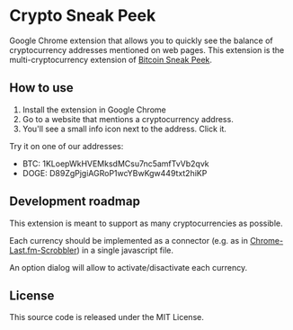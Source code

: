Crypto Sneak Peek
=================

Google Chrome extension that allows you to quickly see the balance of cryptocurrency addresses mentioned on web pages. This extension is the multi-cryptocurrency extension of [Bitcoin Sneak Peek](https://github.com/steven2358/CryptoSneakPeek).

How to use
----------

1. Install the extension in Google Chrome
2. Go to a website that mentions a cryptocurrency address.
3. You'll see a small info icon next to the address. Click it.

Try it on one of our addresses:
- BTC: 1KLoepWkHVEMksdMCsu7nc5amfTvVb2qvk
- DOGE: D89ZgPjgiAGRoP1wcYBwKgw449txt2hiKP

Development roadmap
-------------------

This extension is meant to support as many cryptocurrencies as possible.

Each currency should be implemented as a connector (e.g. as in [Chrome-Last.fm-Scrobbler](https://github.com/david-sabata/Chrome-Last.fm-Scrobbler)) in a single javascript file.

An option dialog will allow to activate/disactivate each currency.

License
-------

This source code is released under the MIT License.
